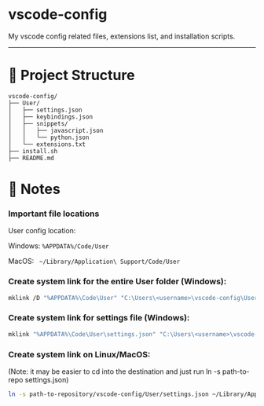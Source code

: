 # vscode-config

My vscode config related files, extensions list, and installation scripts.

---

# 📁 Project Structure

```
vscode-config/
├── User/
│   ├── settings.json
│   ├── keybindings.json
│   ├── snippets/
│   │   ├── javascript.json
│   │   └── python.json
│   └── extensions.txt
├── install.sh
├── README.md
```

# 📄 Notes

### Important file locations

User config location:

Windows: `%APPDATA%/Code/User`

MacOS: ` ~/Library/Application\ Support/Code/User`

### Create system link for the entire User folder (Windows):
```bash
mklink /D "%APPDATA%\Code\User" "C:\Users\<username>\vscode-config\User"
```
### Create system link for settings file (Windows):
```bash
mklink "%APPDATA%\Code\User\settings.json" "C:\Users\<username>\vscode-config\User\settings.json"
```

### Create system link on Linux/MacOS:
(Note: it may be easier to cd into the destination and just run ln -s path-to-repo settings.json)
```bash
ln -s path-to-repository/vscode-config/User/settings.json ~/Library/Application\ Support/Code/User/settings.json
```


